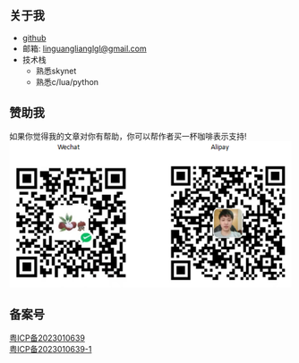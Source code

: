 <span id="busuanzi_container_page_pv" style='display:none'>
    本文阅读量: <span id="busuanzi_value_page_pv"></span> 次
</span>
<br>

## 关于我

- [github](https://github.com/sundream)
- 邮箱: linguanglianglgl@gmail.com
- 技术栈
  - 熟悉skynet
  - 熟悉c/lua/python

## 赞助我

如果你觉得我的文章对你有帮助，你可以帮作者买一杯咖啡表示支持!<br>
![sponsor](../images/sponsor.png)

## 备案号
<a href="https://beian.miit.gov.cn/" target="_blank">粤ICP备2023010639</a>
<br>
<a href="https://beian.miit.gov.cn/" target="_blank">粤ICP备2023010639-1</a>

